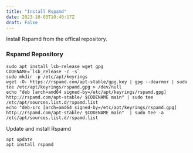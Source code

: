 ```yaml
---
title: "Install Rspamd"
date: 2023-10-03T10:40:17Z
draft: False
---
```


Install Rspamd from the offical repository.

### Rspamd Repository
```
sudo apt install lsb-release wget gpg
CODENAME=`lsb_release -c -s`
sudo mkdir -p /etc/apt/keyrings
wget -O- https://rspamd.com/apt-stable/gpg.key | gpg --dearmor | sudo tee /etc/apt/keyrings/rspamd.gpg > /dev/null
echo "deb [arch=amd64 signed-by=/etc/apt/keyrings/rspamd.gpg] http://rspamd.com/apt-stable/ $CODENAME main" | sudo tee /etc/apt/sources.list.d/rspamd.list
echo "deb-src [arch=amd64 signed-by=/etc/apt/keyrings/rspamd.gpg] http://rspamd.com/apt-stable/ $CODENAME main"  | sudo tee -a /etc/apt/sources.list.d/rspamd.list
```


Update and install Rspamd
```
apt update
apt install rspamd
```
